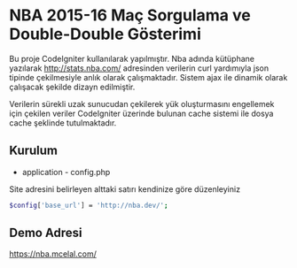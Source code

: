 # NBA 2015-16 Maç Sorgulama ve Double-Double Gösterimi

Bu proje CodeIgniter kullanılarak yapılmıştır. Nba adında kütüphane yazılarak http://stats.nba.com/ adresinden verilerin curl yardımıyla json tipinde çekilmesiyle anlık olarak çalışmaktadır. Sistem ajax ile dinamik olarak çalışacak şekilde dizayn edilmiştir.

Verilerin sürekli uzak sunucudan çekilerek yük oluşturmasını engellemek için çekilen veriler CodeIgniter üzerinde bulunan cache sistemi ile dosya cache şeklinde tutulmaktadır.


## Kurulum

- application - config.php

Site adresini belirleyen alttaki satırı kendinize göre düzenleyiniz
```sh
$config['base_url'] = 'http://nba.dev/';
```

## Demo Adresi
https://nba.mcelal.com/
